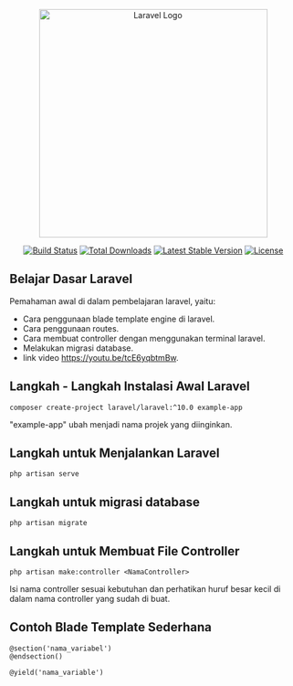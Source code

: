 <p align="center"><a href="https://laravel.com" target="_blank"><img src="https://raw.githubusercontent.com/laravel/art/master/logo-lockup/5%20SVG/2%20CMYK/1%20Full%20Color/laravel-logolockup-cmyk-red.svg" width="400" alt="Laravel Logo"></a></p>

<p align="center">
<a href="https://github.com/laravel/framework/actions"><img src="https://github.com/laravel/framework/workflows/tests/badge.svg" alt="Build Status"></a>
<a href="https://packagist.org/packages/laravel/framework"><img src="https://img.shields.io/packagist/dt/laravel/framework" alt="Total Downloads"></a>
<a href="https://packagist.org/packages/laravel/framework"><img src="https://img.shields.io/packagist/v/laravel/framework" alt="Latest Stable Version"></a>
<a href="https://packagist.org/packages/laravel/framework"><img src="https://img.shields.io/packagist/l/laravel/framework" alt="License"></a>
</p>

## Belajar Dasar Laravel

Pemahaman awal di dalam pembelajaran laravel, yaitu:

- Cara penggunaan blade template engine di laravel.
- Cara penggunaan routes.
- Cara membuat controller dengan menggunakan terminal laravel.
- Melakukan migrasi database.
- link video https://youtu.be/tcE6yqbtmBw.

## Langkah - Langkah Instalasi Awal Laravel 
```
composer create-project laravel/laravel:^10.0 example-app
```
"example-app" ubah menjadi nama projek yang diinginkan.
## Langkah untuk Menjalankan Laravel
```
php artisan serve
```
## Langkah untuk migrasi database
```
php artisan migrate
```
## Langkah untuk Membuat File Controller
```
php artisan make:controller <NamaController>
```
Isi nama controller sesuai kebutuhan dan perhatikan huruf besar kecil di dalam nama controller yang sudah di buat.

## Contoh Blade Template Sederhana
```
@section('nama_variabel')
@endsection()

@yield('nama_variable')
```
